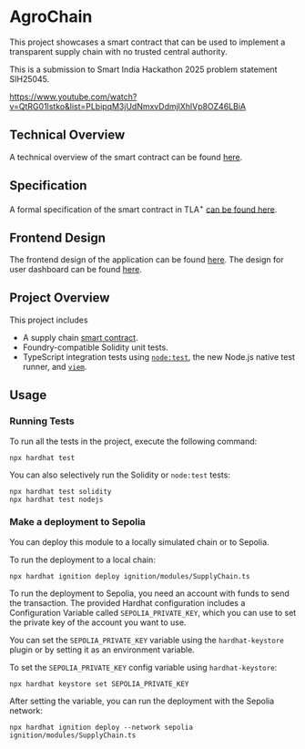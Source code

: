 # AgroChain
This project showcases a smart contract that can be used to implement a transparent supply chain with no trusted central authority.

This is a submission to Smart India Hackathon 2025 problem statement SIH25045.

https://www.youtube.com/watch?v=QtRG01lstko&list=PLbipqM3jUdNmxvDdmjlXhlVp8OZ46LBiA

## Technical Overview
A technical overview of the smart contract can be found [here](technical_details.pdf).

## Specification

A formal specification of the smart contract in TLA<sup>+</sup> [can be  found here](supply_chain.pdf).

## Frontend Design

The frontend design of the application can be found [here](https://www.figma.com/site/Q70y5vFrlnL0XYa6i5ScSD/).
The design for user dashboard can be found [here](https://www.figma.com/design/rfbAfukr0hZPKQbKCV6UEF/AgroChain-Dashboard-ui?node-id=0-1&t=vDkM9JXhbbGtopcq-1).

## Project Overview

This project includes
- A supply chain [smart contract](contracts/SupplyChain.sol).
- Foundry-compatible Solidity unit tests.
- TypeScript integration tests using [`node:test`](nodejs.org/api/test.html), the new Node.js native test runner, and [`viem`](https://viem.sh/).

## Usage

### Running Tests

To run all the tests in the project, execute the following command:

```shell
npx hardhat test
```

You can also selectively run the Solidity or `node:test` tests:

```shell
npx hardhat test solidity
npx hardhat test nodejs
```

### Make a deployment to Sepolia

You can deploy this module to a locally simulated chain or to Sepolia.

To run the deployment to a local chain:

```shell
npx hardhat ignition deploy ignition/modules/SupplyChain.ts
```

To run the deployment to Sepolia, you need an account with funds to send the transaction. The provided Hardhat configuration includes a Configuration Variable called `SEPOLIA_PRIVATE_KEY`, which you can use to set the private key of the account you want to use.

You can set the `SEPOLIA_PRIVATE_KEY` variable using the `hardhat-keystore` plugin or by setting it as an environment variable.

To set the `SEPOLIA_PRIVATE_KEY` config variable using `hardhat-keystore`:

```shell
npx hardhat keystore set SEPOLIA_PRIVATE_KEY
```

After setting the variable, you can run the deployment with the Sepolia network:

```shell
npx hardhat ignition deploy --network sepolia ignition/modules/SupplyChain.ts
```
